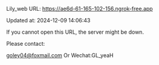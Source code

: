 Lily_web URL: https://ae6d-61-165-102-156.ngrok-free.app

Updated at: 2024-12-09 14:06:43

If you cannot open this URL, the server might be down.

Please contact: 

goley04@foxmail.com Or Wechat:GL_yeaH